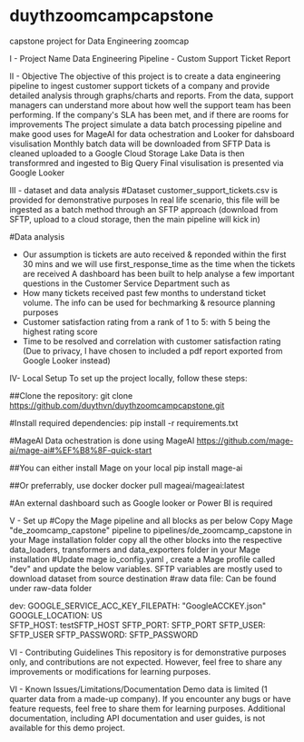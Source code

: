 # duythzoomcampcapstone
capstone project for Data Engineering zoomcap 


I - Project Name
Data Engineering Pipeline - Custom Support Ticket Report


II - Objective
The objective of this project is to create a data engineering pipeline to ingest customer support tickets of a company and provide detailed analysis through graphs/charts and reports.
From the data, support managers can understand more about how well the support team has been performing. If the company's SLA has been met, and if there are rooms for improvements
The project simulate a data batch processing pipeline and make good uses for MageAI for data ochestration and Looker for dahsboard visulisation
Monthly batch data will be downloaded from SFTP
Data is  cleaned uploaded to a Google Cloud Storage Lake
Data is then transformred and ingested to Big Query
Final visulisation is presented via Google Looker



III - dataset and data analysis
#Dataset
customer_support_tickets.csv is provided for demonstrative purposes
In real life scenario, this file will be ingested as a batch method through an SFTP approach (download from SFTP,  upload to a cloud storage, then the main pipeline will kick in)

#Data analysis
- Our assumption  is tickets are auto received  & reponded within the first 30 mins and we will use first_response_time as the time when the  tickets are received
A dashboard has been built to help analyse a few important questions in the Customer Service Department such as
- How many tickets received past few months to understand ticket volume. The info can be used for bechmarking & resource planning purposes
- Customer satisfaction rating from a rank  of  1 to 5: with 5 being the highest rating score
- Time to be resolved and correlation with customer satisfaction rating
(Due to privacy, I have chosen to included a pdf report exported from Google Looker instead)



IV- Local Setup
To set up the project locally, follow these steps:


##Clone the repository:
git clone https://github.com/duythvn/duythzoomcampcapstone.git

#Install required dependencies:
pip install -r requirements.txt

#MageAI Data ochestration is done using MageAI https://github.com/mage-ai/mage-ai#%EF%B8%8F-quick-start

##You can either install Mage on your local
pip install mage-ai

##Or preferrably,  use docker
docker pull mageai/mageai:latest

#An external dashboard such as Google looker or Power BI is required



V - Set up
#Copy the Mage pipeline and all blocks as per below
Copy Mage "de_zoomcamp_capstone" pipeline to pipelines/de_zoomcamp_capstone in your Mage installation folder
copy all the other blocks into the respective data_loaders, transformers and data_exporters folder  in your Mage installation
#Update mage  io_config.yaml , create a Mage profile called "dev" and update the below variables. SFTP variables are mostly used to download dataset from source destination
#raw data file: 
Can be found under raw-data folder

dev:
  GOOGLE_SERVICE_ACC_KEY_FILEPATH: "GoogleACCKEY.json"
  GOOGLE_LOCATION: US     
  SFTP_HOST: testSFTP_HOST
  SFTP_PORT: SFTP_PORT
  SFTP_USER: SFTP_USER
  SFTP_PASSWORD: SFTP_PASSWORD



VI - Contributing Guidelines
This repository is for demonstrative purposes only, and contributions are not expected. However, feel free to share any improvements or modifications for learning purposes.



VI - Known Issues/Limitations/Documentation
Demo data is limited (1 quarter data from a made-up company).
If you encounter any bugs or have feature requests, feel free to share them for learning purposes.
Additional documentation, including API documentation and user guides, is not available for this demo project.

